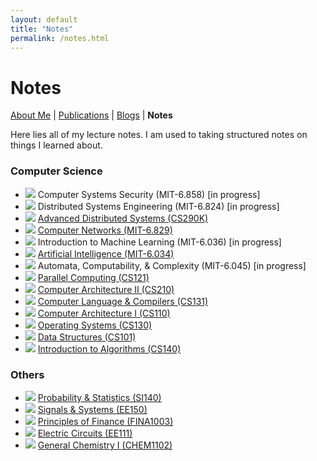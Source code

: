```yaml
---
layout: default
title: "Notes"
permalink: /notes.html
---
```


# Notes

<p class="navigation-bar">
  <a href="/index.html">About Me</a> | 
  <a href="/publications.html">Publications</a> | 
  <a href="/blogs.html">Blogs</a> | 
  <b>Notes</b>
</p>

Here lies all of my lecture notes. I am used to taking structured notes on things I learned about.

### Computer Science

- <img class="note-icon" src="/assets/note-icon/security-show.png" /> Computer Systems Security (MIT-6.858) [in progress]
- <img class="note-icon" src="/assets/note-icon/distributed-engineering-show.png" /> Distributed Systems Engineering (MIT-6.824) [in progress]
- <img class="note-icon" src="/assets/note-icon/distributed-systems-show.png" /> [Advanced Distributed Systems (CS290K)](/assets/file/distributed-systems.pdf)
- <img class="note-icon" src="/assets/note-icon/computer-networks-show.png" /> [Computer Networks (MIT-6.829)](/assets/file/computer-networks.pdf)
- <img class="note-icon" src="/assets/note-icon/machine-learning-show.png" /> Introduction to Machine Learning (MIT-6.036) [in progress]
- <img class="note-icon" src="/assets/note-icon/artificial-intelligence-show.png" /> [Artificial Intelligence (MIT-6.034)](/assets/file/artificial-intelligence.pdf)
- <img class="note-icon" src="/assets/note-icon/theory-computation-show.png" /> Automata, Computability, & Complexity (MIT-6.045) [in progress]
- <img class="note-icon" src="/assets/note-icon/parallel-computing-show.png" /> [Parallel Computing (CS121)](/assets/file/parallel-computing.pdf)
- <img class="note-icon" src="/assets/note-icon/computer-architecture-2-show.png" /> [Computer Architecture II (CS210)](/assets/file/computer-architecture-2.pdf)
- <img class="note-icon" src="/assets/note-icon/compilers-show.png" /> [Computer Language & Compilers (CS131)](/assets/file/compilers.pdf)
- <img class="note-icon" src="/assets/note-icon/computer-architecture-show.png" /> [Computer Architecture I (CS110)](/assets/file/computer-architecture.pdf)
- <img class="note-icon" src="/assets/note-icon/operating-systems-show.png" /> [Operating Systems (CS130)](/assets/file/operating-systems.pdf)
- <img class="note-icon" src="/assets/note-icon/data-structures-show.png" /> [Data Structures (CS101)](/assets/file/data-structures.pdf)
- <img class="note-icon" src="/assets/note-icon/algorithms-show.png" /> [Introduction to Algorithms (CS140)](/assets/file/algorithms.pdf)

### Others

- <img class="note-icon" src="/assets/note-icon/probability-show.png" /> [Probability & Statistics (SI140)](/assets/file/probability.pdf)
- <img class="note-icon" src="/assets/note-icon/signals-systems-show.png" /> [Signals & Systems (EE150)](/assets/file/signals-systems.pdf)
- <img class="note-icon" src="/assets/note-icon/finance-show.png" /> [Principles of Finance (FINA1003)](/assets/file/finance.pdf)
- <img class="note-icon" src="/assets/note-icon/circuits-show.png" /> [Electric Circuits (EE111)](/assets/file/circuits.pdf)
- <img class="note-icon" src="/assets/note-icon/chemistry-show.png" /> [General Chemistry I (CHEM1102)](/assets/file/chemistry.pdf)
